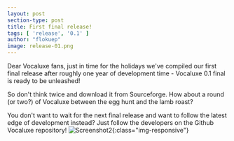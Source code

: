 ```yaml
---
layout: post
section-type: post
title: First final release!
tags: [ 'release', '0.1' ]
author: "flokuep"
image: release-01.png
---
```


Dear Vocaluxe fans,
just in time for the holidays we've compiled our first final release after roughly one year of development time - Vocaluxe 0.1 final is ready to be unleashed!

So don't think twice and download it from Sourceforge. How about a round (or two?) of Vocaluxe between the egg hunt and the lamb roast?

You don't want to wait for the next final release and want to follow the latest edge of development instead? Just follow the developers on the Github Vocaluxe repository!
![Screenshot2](https://vocaluxe.sourceforge.io/style/images/Screenshot_SongSelection_small.png){:class="img-responsive"}
